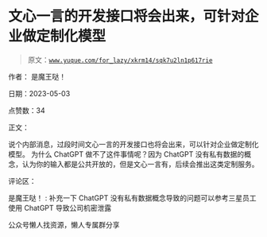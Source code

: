 # 文心一言的开发接口将会出来，可针对企业做定制化模型

> 原文：[`www.yuque.com/for_lazy/xkrm14/sqk7u2ln1p617rie`](https://www.yuque.com/for_lazy/xkrm14/sqk7u2ln1p617rie)



作者： 是魔王哒！



日期：2023-05-03



点赞数：34



正文：



说个内部消息，过段时间文心一言的开发接口也将会出来，可以针对企业做定制化模型。 为什么 ChatGPT 做不了这件事情呢？因为 ChatGPT 没有私有数据的概念，认为你的输入都是公共开放的，但是文心一言有，后续会推出这类定制服务。



评论区：



是魔王哒！ : 补充一下 ChatGPT 没有私有数据概念导致的问题可以参考三星员工使用 ChatGPT 导致公司机密泄露



公众号懒人找资源，懒人专属群分享


